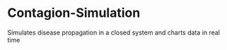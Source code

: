 # Contagion-Simulation
Simulates disease propagation in a closed system and charts data in real time
